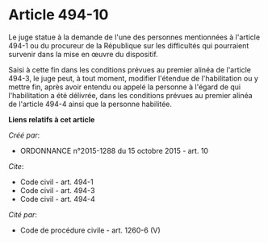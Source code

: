 # Article 494-10

Le juge statue à la demande de l'une des personnes mentionnées à l'article 494-1 ou du procureur de la République sur les
difficultés qui pourraient survenir dans la mise en œuvre du dispositif.

Saisi à cette fin dans les conditions prévues au premier alinéa de l'article 494-3, le juge peut, à tout moment, modifier
l'étendue de l'habilitation ou y mettre fin, après avoir entendu ou appelé la personne à l'égard de qui l'habilitation a été
délivrée, dans les conditions prévues au premier alinéa de l'article 494-4 ainsi que la personne habilitée.

**Liens relatifs à cet article**

_Créé par_:

  - ORDONNANCE n°2015-1288 du 15 octobre 2015 - art. 10

_Cite_:

  - Code civil - art. 494-1
  - Code civil - art. 494-3
  - Code civil - art. 494-4

_Cité par_:

  - Code de procédure civile - art. 1260-6 (V)
